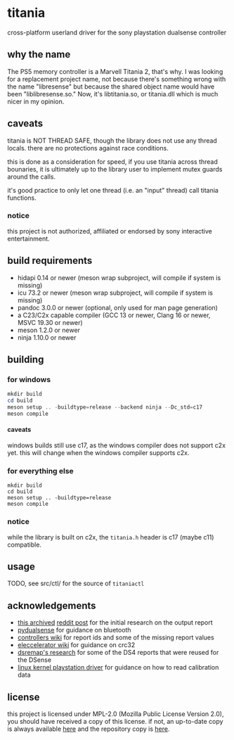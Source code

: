 # titania

cross-platform userland driver for the sony playstation dualsense controller

## why the name

The PS5 memory controller is a Marvell Titania 2, that's why.
I was looking for a replacement project name, not because there's something wrong with the name "libresense" but because the shared object name would have been "liblibresense.so."
Now, it's libtitania.so, or titania.dll which is much nicer in my opinion.

## caveats

titania is NOT THREAD SAFE, though the library does not use any thread locals.
there are no protections against race conditions.

this is done as a consideration for speed, if you use titania across thread bounaries,
it is ultimately up to the library user to implement mutex guards around the calls.

it's good practice to only let one thread (i.e. an "input" thread) call titania functions.

### notice

this project is not authorized, affiliated or endorsed by sony interactive entertainment.

## build requirements

- hidapi 0.14 or newer (meson wrap subproject, will compile if system is missing)
- icu 73.2 or newer (meson wrap subproject, will compile if system is missing)
- pandoc 3.0.0 or newer (optional, only used for man page generation)
- a C23/C2x capable compiler (GCC 13 or newer, Clang 16 or newer, MSVC 19.30 or newer)
- meson 1.2.0 or newer
- ninja 1.10.0 or newer

## building

### for windows

```powershell
mkdir build
cd build
meson setup .. -buildtype=release --backend ninja --Dc_std=c17
meson compile
```

#### caveats

windows builds still use c17, as the windows compiler does not support c2x yet.
this will change when the windows compiler supports c2x.

### for everything else

```shell
mkdir build
cd build
meson setup .. -buildtype=release
meson compile
```
### notice

while the library is built on c2x, the `titania.h` header is c17 (maybe c11) compatible.

## usage

TODO, see src/ctl/ for the source of `titaniactl`

## acknowledgements

- [this archived](https://gist.github.com/stealth-alex/10a8e7cc6027b78fa18a7f48a0d3d1e4) [reddit post](https://www.reddit.com/r/gamedev/comments/jumvi5/dualsense_haptics_leds_and_more_hid_output_report/) for the initial research on the output report
- [pydualsense](https://github.com/flok/pydualsense) for guidance on bluetooth
- [controllers wiki](https://controllers.fandom.com/wiki/Sony_DualSense) for report ids and some of the missing report values
- [eleccelerator wiki](https://eleccelerator.com/wiki/index.php?title=DualShock_4) for guidance on crc32
- [dsremap's research](https://dsremap.readthedocs.io/en/latest/reverse.html) for some of the DS4 reports that were reused for the DSense
- [linux kernel playstation driver](https://github.com/torvalds/linux/blob/master/drivers/hid/hid-playstation.c) for guidance on how to read calibration data

## license

this project is licensed under MPL-2.0 (Mozilla Public License Version 2.0), you should have received a copy of this license.
if not, an up-to-date copy is always available [here](https://www.mozilla.org/en-US/MPL/2.0/) and the repository copy is [here](https://nothg.chronovore.dev/library/titania/tree/LICENSE).
